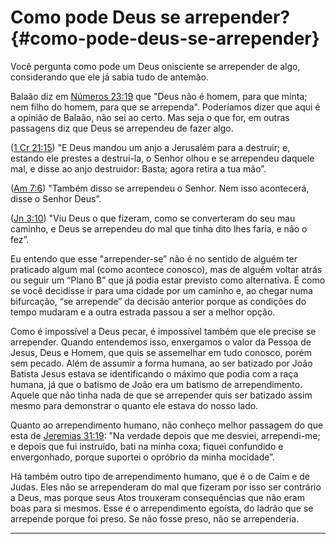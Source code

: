 # Como pode Deus se arrepender? {#como-pode-deus-se-arrepender}

Você pergunta como pode um Deus onisciente se arrepender de algo, considerando que ele já sabia tudo de antemão.

Balaão diz em [Números 23:19](http://bibliaonline.com.br/acf/nm/23/19) que &quot;Deus não é homem, para que minta; nem filho do homem, para que se arrependa&quot;. Poderíamos dizer que aqui é a opinião de Balaão, não sei ao certo. Mas seja o que for, em outras passagens diz que Deus se arrependeu de fazer algo.

([1 Cr 21:15](http://bibliaonline.com.br/acf/1cr/21/15)) &quot;E Deus mandou um anjo a Jerusalém para a destruir; e, estando ele prestes a destruí-la, o Senhor olhou e se arrependeu daquele mal, e disse ao anjo destruidor: Basta; agora retira a tua mão”.

([Am 7:6](http://bibliaonline.com.br/acf/am/7/6)) &quot;Também disso se arrependeu o Senhor. Nem isso acontecerá, disse o Senhor Deus”.

([Jn 3:10](http://bibliaonline.com.br/acf/jn/3/10)) &quot;Viu Deus o que fizeram, como se converteram do seu mau caminho, e Deus se arrependeu do mal que tinha dito lhes faria, e não o fez”.

Eu entendo que esse &quot;arrepender-se” não é no sentido de alguém ter praticado algum mal (como acontece conosco), mas de alguém voltar atrás ou seguir um “Plano B” que já podia estar previsto como alternativa. É como se você decidisse ir para uma cidade por um caminho e, ao chegar numa bifurcação, “se arrepende” da decisão anterior porque as condições do tempo mudaram e a outra estrada passou a ser a melhor opção.

Como é impossível a Deus pecar, é impossível também que ele precise se arrepender. Quando entendemos isso, enxergamos o valor da Pessoa de Jesus, Deus e Homem, que quis se assemelhar em tudo conosco, porém sem pecado. Além de assumir a forma humana, ao ser batizado por João Batista Jesus estava se identificando o máximo que podia com a raça humana, já que o batismo de João era um batismo de arrependimento. Aquele que não tinha nada de que se arrepender quis ser batizado assim mesmo para demonstrar o quanto ele estava do nosso lado.

Quanto ao arrependimento humano, não conheço melhor passagem do que esta de [Jeremias 31:19](http://bibliaonline.com.br/acf/jr/31/19): &quot;Na verdade depois que me desviei, arrependi-me; e depois que fui instruído, bati na minha coxa; fiquei confundido e envergonhado, porque suportei o opróbrio da minha mocidade”.

Há também outro tipo de arrependimento humano, que é o de Caim e de Judas. Eles não se arrependeram do mal que fizeram por isso ser contrário a Deus, mas porque seus Atos trouxeram consequências que não eram boas para si mesmos. Esse é o arrependimento egoísta, do ladrão que se arrepende porque foi preso. Se não fosse preso, não se arrependeria.

*****